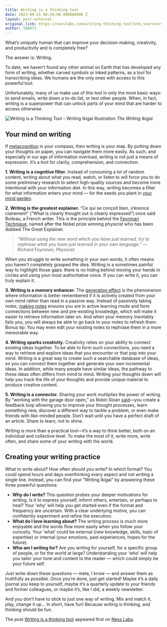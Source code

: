 ```yaml
---
title: Writing is a thinking tool
date: 2023-09-21 08:28:00.000000000 Z
layout: post-external
original_link: https://nesslabs.com/writing-thinking-tool?utm_source=rss&utm_medium=rss&utm_campaign=writing-thinking-tool
author: 100071
---
```


What’s uniquely human that can improve your decision-making, creativity, and productivity and is completely free?

The answer is: Writing.

To date, we haven’t found any other animal on Earth that has developed any form of writing, whether carved symbols or inked patterns, as a tool for transcribing ideas. We humans are the only ones with access to this powerful tool.

Unfortunately, many of us make use of this tool in only the most basic ways: to send emails, write down a to-do list, or text other people. When, in fact, writing is a superpower that can unlock parts of your mind that are harder to access otherwise.

![Writing is a Thinking Tool – Writing Ikigai Illustration](https://nesslabs.com/wp-content/uploads/2023/09/writing-thinking-tool-ikigai-1024x576.png)
_The Writing Ikigai_

## Your mind on writing

If [metacognition](https://nesslabs.com/metacognition) is your compass, then writing is your map. By putting down your thoughts on paper, you can navigate them more easily. As such, and especially in our age of information overload, writing is not just a means of expression. It’s a tool for clarity, comprehension, and connection.

**1. Writing is a cognitive filter.** Instead of consuming a lot of random content, writing about what you read, watch, or listen to will force you to do some preliminary research to select high-quality sources and become more intentional with your information diet. In this way, writing becomes a filter for what information enters your mind — for the seeds you plant in [your mind garden](https://www.refinery29.com/en-us/2022/04/10953988/mind-gardening-organize-thoughts-increase-productivity).

**2. Writing is the greatest explainer.** “Ce qui se conçoit bien, s’énonce clairement” (“What is clearly thought out is clearly expressed”) once said Boileau, a French writer. This is the principle behind the [Feynman Technique](https://nesslabs.com/feynman-technique), named after the Nobel prize winning physicist who has been dubbed The Great Explainer.

> _“Without using the new word which you have just learned, try to rephrase what you have just learned in your own language.”_ _— Richard Feynman, Physicist._

When you struggle to write something in your own words, it often means you haven’t completely grasped the idea. Writing is a sometimes painful way to highlight those gaps: there is no hiding behind moving your hands in circles and using your most authoritative voice. If you can write it, you can truly explain it.

**3. Writing is a memory enhancer.** The [generation effect](https://nesslabs.com/generation-effect) is the phenomenon where information is better remembered if it is actively created from your own mind rather than read in a passive way. Instead of passively taking notes, [making notes](https://nesslabs.com/from-note-taking-to-note-making) ensures you are in active learning mode and form connections between new and pre-existing knowledge, which will make it easier to retrieve information later on. And when your memory inevitably fails you, you will always be able to go back to your notes to refresh them. Bonus tip: You may even edit your existing notes to rephrase them in a more memorable way.

**4. Writing sparks creativity.** Creativity relies on your ability to connect existing ideas together. To be able to form such connections, you need a way to retrieve and explore ideas that you encounter or that pop into your mind. Writing is a great way to create such a searchable database of ideas, so you can connect them together and generate your own incremental ideas. In addition, while many people have similar ideas, the pathway to these ideas often differs from mind to mind. Writing your thoughts down will help you track the life of your thoughts and provide unique material to produce creative content.

**5. Writing is a connector.** Sharing your work multiplies the power of writing. By “working with the garage door open,” as Robin Sloan [said](https://notes.andymatuschak.org/z21cgR9K3UcQ5a7yPsj2RUim3oM2TzdBByZu)—you create a feedback loop allowing you to improve your thought processes, learn something new, discover a different way to tackle a problem, or even make friends with like-minded people. Don’t wait until you have a perfect draft of an article. Share to learn, not to shine.

Writing is more than a practical tool—it’s a way to think better, both on an individual and collective level. To make the most of it, write more, write often, and share some of your writing with the world.

## Creating your writing practice

What to write about? How often should you write? In which format? You could spend hours and days overthinking every aspect and not writing a single line. Instead, you can find your “Writing Ikigai” by answering these three powerful questions:

- **Why do I write?** This question probes your deeper motivations for writing. Is it to express yourself, inform others, entertain, or perhaps to heal? Your ‘why’ will help you get started even if the format and frequency are uncertain. With a clear underlying motive, you can confidently experiment and refine the execution.
- **What do I love learning about?** The writing process is much more enjoyable and the words flow more easily when you follow your curiosity. Your ‘what’ could be external (new knowledge, skills, topic of expertise) or internal (your emotions, past experiences, hopes for the future).
- **Who am I writing for?** Are you writing for yourself, for a specific group of people, or for the world at large? Understanding your ‘who’ will help you tailor your tone and content to the reader — which could simply be your future self.

Just write down these questions — meta, I know — and answer them as truthfully as possible. Once you’re done, just get started! Maybe it’s a daily journal you keep to yourself, maybe it’s a quarterly update to your friends and former colleagues, or maybe it’s, like I did, a weekly newsletter.

And you don’t have to stick to just one way of writing. Mix and match it, play, change it up… In short, have fun! Because writing is thinking, and thinking should be fun.

The post [Writing is a thinking tool](https://nesslabs.com/writing-thinking-tool) appeared first on [Ness Labs](https://nesslabs.com).

